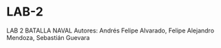 # LAB-2
LAB 2 BATALLA NAVAL
Autores: Andrés Felipe Alvarado, Felipe Alejandro Mendoza, Sebastián Guevara 
